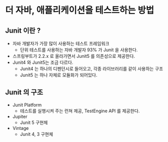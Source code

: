 # 더 자바, 애플리케이션을 테스트하는 방법

## Junit 이란 ?
- 자바 개발자가 가장 많이 사용하는 테스트 프레임워크
    - 단위 테스트를 사용하는 자바 개발자 93% 가 Junit 을 사용한다.
- 스프링부트가 2.2.x 로 올라가면서 Junit5 를 의존성으로 제공한다.
- Junit4 와 Junit5는 조금 다르다.
    - Junit4 는 하나의 디펜던시로 들어오고, 각종 라이브러리를 같이 사용하는 구조
    - Junit5 는 하나 자체로 모듈화가 되어있다.

## Junit 의 구조
- Junit Platform
    - 테스트를 실행시켜 주는 런쳐 제공, TestEngine API 를 제공한다.
- Jupiter
    - Junit 5 구현체
- Vintage
    - Junit 4, 3 구현체